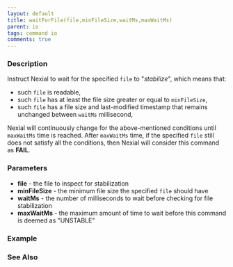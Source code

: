 ```yaml
---
layout: default
title: waitForFile(file,minFileSize,waitMs,maxWaitMs)
parent: io
tags: command io
comments: true
---
```



### Description
Instruct Nexial to wait for the specified `file` to "*stabilize*", which means that:
- such `file` is readable,
- such `file` has at least the file size greater or equal to `minFileSize`,
- such `file` has a file size and last-modified timestamp that remains unchanged between `waitMs` millisecond,

Nexial will continuously change for the above-mentioned conditions until `maxWaitMs` time is reached. After `maxWaitMs`
time, if the specified `file` still does not satisfy all the conditions, then Nexial will consider this command
as **FAIL**.


### Parameters
- **file** - the file to inspect for stabilization
- **minFileSize** - the minimum file size the specified `file` should have
- **waitMs** - the number of milliseconds to wait before checking for file stabilization
- **maxWaitMs** - the maximum amount of time to wait before this command is deemed as "UNSTABLE"


### Example


### See Also
